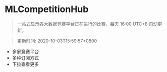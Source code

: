 # MLCompetitionHub

> 一站式显示各大数据竞赛平台正在进行的比赛，每天 16:00 UTC+8 自动更新。
  
> 更新时间: 2020-10-03T15:59:57+0800 

* 多家竞赛平台
* 多种订阅方式
* 下拉查看更多
